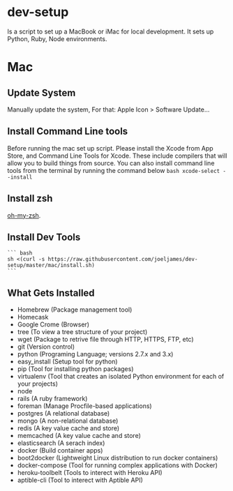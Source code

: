 # dev-setup
Is a script to set up a MacBook or iMac for local development. It sets up Python, Ruby, Node environments.

# Mac
## Update System
Manually update the system, For that: Apple Icon > Software Update...

## Install Command Line tools
Before running the mac set up script. Please install the Xcode from App Store, and Command Line Tools for Xcode. These include compilers that will allow you to build things from source. You can also install command line tools from the terminal by running the command below
    ``` bash
    xcode-select --install
    ```

## Install zsh
[oh-my-zsh](https://github.com/robbyrussell/oh-my-zsh).

## Install Dev Tools
    ``` bash
    sh <(curl -s https://raw.githubusercontent.com/joeljames/dev-setup/master/mac/install.sh)
    ```

## What Gets Installed
<ul>
<li> Homebrew (Package management tool) </li>

<li> Homecask</li>
<li> Google Crome (Browser)</li>
<li> tree (To view a tree structure of your project)</li>
<li> wget (Package to retrive file through HTTP, HTTPS, FTP, etc)</li>
<li> git (Version control)</li>
<li> python (Programing Language; versions 2.7.x and 3.x)</li>
<li> easy_install (Setup tool for python)</li>
<li> pip (Tool for installing python packages)</li>
<li> virtualenv (Tool that creates an isolated Python environment for each of your projects)</li>
<li> node</li>
<li> rails (A ruby framework)</li>
<li> foreman (Manage Procfile-based applications)</li>
<li> postgres (A relational database)</li>
<li> mongo (A non-relational database)</li>
<li> redis (A key value cache and store)</li>
<li> memcached (A key value cache and store)</li>
<li> elasticsearch (A serach index)</li>
<li> docker (Build container apps)</li>
<li> boot2docker (Lightweight Linux distribution to run docker containers)</li>
<li> docker-compose (Tool for running complex applications with Docker)</li>
<li> heroku-toolbelt (Tools to interect with Heroku API)</li>
<li> aptible-cli (Tool to interect with Aptible API)</li>
</ul>
